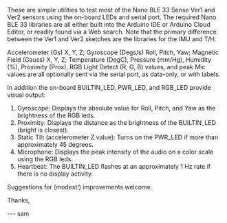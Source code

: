 These are simple utilities to test most of the Nano BLE 33 Sense Ver1 and Ver2 sensors using the on-board LEDs and serial port. The required Nano BLE 33 libraries are all either built into the Arduino IDE or Arduino Cloud Editor, or readily found via a Web search.  Note that the primary difference between the Ver1 and Ver2 sketches are the libraries for the IMU and T/H.

Accelerometer (Gs) X, Y, Z; Gyroscope (Degs/s) Roll, Pitch, Yaw; Magnetic Field (Gauss) X, Y, Z; Temperature (DegC), Pressure (mm/Hg), Humidity (%), Proximity (Prox), RGB Light Detect (R, G, B) values, and peak Mic values are all optionally sent via the serial port, as data-only, or with labels.

In addition the on-board BUILTIN_LED, PWR_LED, and RGB_LED provide visual output:

1. Gyroscope: Displays the absolute value for Roll, Pitch, and Yaw as the brightness of the RGB leds.
2. Proximity: Displays the distance as the brightness of the BUILTIN_LED (bright is closest).
3. Static Tilt (accelerometer Z value): Turns on the PWR_LED if more than approximately 45 degrees.
4. Microphone: Displays the peak intensity of the audio on a color scale using the RGB leds.
4. Heartbeat: The BUILTIN_LED flashes at an approximately 1 Hz rate if there is no display activity.

Suggestions for (modest!) improvements welcome.

Thanks,

--- sam
